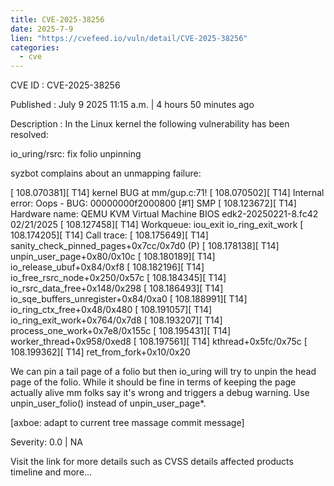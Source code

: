 ```yaml
--- 
title: CVE-2025-38256
date: 2025-7-9
lien: "https://cvefeed.io/vuln/detail/CVE-2025-38256"
categories:
  - cve
---
```


CVE ID : CVE-2025-38256

Published :  July 9
2025
11:15 a.m. | 4 hours
50 minutes ago

Description : In the Linux kernel
the following vulnerability has been resolved:

io_uring/rsrc: fix folio unpinning

syzbot complains about an unmapping failure:

[  108.070381][   T14] kernel BUG at mm/gup.c:71!
[  108.070502][   T14] Internal error: Oops - BUG: 00000000f2000800 [#1]  SMP
[  108.123672][   T14] Hardware name: QEMU KVM Virtual Machine
BIOS edk2-20250221-8.fc42 02/21/2025
[  108.127458][   T14] Workqueue: iou_exit io_ring_exit_work
[  108.174205][   T14] Call trace:
[  108.175649][   T14]  sanity_check_pinned_pages+0x7cc/0x7d0 (P)
[  108.178138][   T14]  unpin_user_page+0x80/0x10c
[  108.180189][   T14]  io_release_ubuf+0x84/0xf8
[  108.182196][   T14]  io_free_rsrc_node+0x250/0x57c
[  108.184345][   T14]  io_rsrc_data_free+0x148/0x298
[  108.186493][   T14]  io_sqe_buffers_unregister+0x84/0xa0
[  108.188991][   T14]  io_ring_ctx_free+0x48/0x480
[  108.191057][   T14]  io_ring_exit_work+0x764/0x7d8
[  108.193207][   T14]  process_one_work+0x7e8/0x155c
[  108.195431][   T14]  worker_thread+0x958/0xed8
[  108.197561][   T14]  kthread+0x5fc/0x75c
[  108.199362][   T14]  ret_from_fork+0x10/0x20

We can pin a tail page of a folio
but then io_uring will try to unpin
the head page of the folio. While it should be fine in terms of keeping
the page actually alive
mm folks say it's wrong and triggers a debug
warning. Use unpin_user_folio() instead of unpin_user_page*.

[axboe: adapt to current tree
massage commit message]

Severity: 0.0 | NA

Visit the link for more details
such as CVSS details
affected products
timeline
and more...
